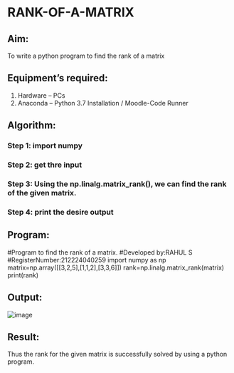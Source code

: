 # RANK-OF-A-MATRIX
## Aim:
To write a python program to find the rank of a matrix
## Equipment’s required:
1. 	Hardware – PCs
2. 	Anaconda – Python 3.7 Installation / Moodle-Code Runner
## Algorithm:
### Step 1: import numpy
### Step 2: get thre input
### Step 3: Using the np.linalg.matrix_rank(), we can find the rank of the given matrix.
### Step 4: print the desire output
## Program:
#Program to find the rank of a matrix.
#Developed by:RAHUL S 
#RegisterNumber:212224040259
import numpy as np
matrix=np.array([[3,2,5],[1,1,2],[3,3,6]])
rank=np.linalg.matrix_rank(matrix)
print(rank)
## Output:
![image](https://github.com/user-attachments/assets/858c91e0-aa1b-4fe0-b169-28a4b6449f08)

## Result:
Thus the rank for the given matrix is successfully solved by  using a python program.


